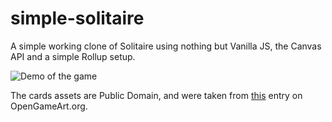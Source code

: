 # simple-solitaire
A simple working clone of Solitaire using nothing but Vanilla JS, the Canvas API and a simple Rollup setup.

![Demo of the game](docs/solitaire.gif)

The cards assets are Public Domain, and were taken from [this](https://opengameart.org/content/playing-cards-vector-png) entry on OpenGameArt.org.
